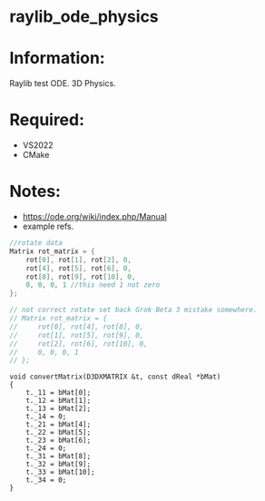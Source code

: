 # raylib_ode_physics

# Information:
  Raylib test ODE. 3D Physics.

# Required:
 * VS2022
 * CMake

# Notes:
 * https://ode.org/wiki/index.php/Manual
 * example refs.

```c
//rotate data
Matrix rot_matrix = {
    rot[0], rot[1], rot[2], 0,
    rot[4], rot[5], rot[6], 0,
    rot[8], rot[9], rot[10], 0,
    0, 0, 0, 1 //this need 1 not zero
};
```

```c
// not correct rotate set back Grok Beta 3 mistake somewhere.
// Matrix rot_matrix = {
//     rot[0], rot[4], rot[8], 0,
//     rot[1], rot[5], rot[9], 0,
//     rot[2], rot[6], rot[10], 0,
//     0, 0, 0, 1
// };
```

```
void convertMatrix(D3DXMATRIX &t, const dReal *bMat)
{
    t._11 = bMat[0];
    t._12 = bMat[1];
    t._13 = bMat[2];
    t._14 = 0;
    t._21 = bMat[4];
    t._22 = bMat[5];
    t._23 = bMat[6];
    t._24 = 0;
    t._31 = bMat[8];
    t._32 = bMat[9];
    t._33 = bMat[10];
    t._34 = 0;
}
```

